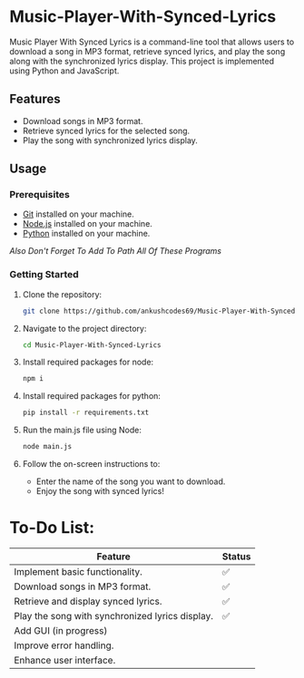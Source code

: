 # Music-Player-With-Synced-Lyrics

Music Player With Synced Lyrics is a command-line tool that allows users to download a song in MP3 format, retrieve synced lyrics, and play the song along with the synchronized lyrics display. This project is implemented using Python and JavaScript.

## Features

- Download songs in MP3 format.
- Retrieve synced lyrics for the selected song.
- Play the song with synchronized lyrics display.

## Usage

### Prerequisites

- [Git](https://git-scm.com/downloads) installed on your machine.
- [Node.js](https://nodejs.org/en/download) installed on your machine.
- [Python](https://www.python.org/downloads) installed on your machine.

_*Also Don't Forget To Add To Path All Of These Programs*_

### Getting Started

1. Clone the repository:

   ```bash
   git clone https://github.com/ankushcodes69/Music-Player-With-Synced-Lyrics.git

2. Navigate to the project directory:

   ```bash
   cd Music-Player-With-Synced-Lyrics

3. Install required packages for node:
   
   ```bash
   npm i

4. Install required packages for python:

   ```bash
   pip install -r requirements.txt

5. Run the main.js file using Node:

   ```bash
   node main.js

6. Follow the on-screen instructions to:

    - Enter the name of the song you want to download.
    - Enjoy the song with synced lyrics!


# To-Do List:
| Feature  | Status |
| ------------- | ------------- |
| Implement basic functionality. | ✅  |
| Download songs in MP3 format. | ✅  |
| Retrieve and display synced lyrics. | ✅  |
| Play the song with synchronized lyrics display. | ✅  |
| Add GUI (in progress) |   |
| Improve error handling. |   |
| Enhance user interface. |   |
